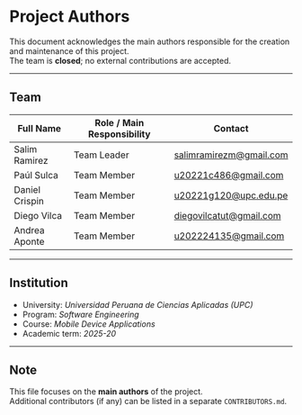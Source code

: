 # Project Authors

This document acknowledges the main authors responsible for the creation and maintenance of this project.  
The team is **closed**; no external contributions are accepted.

---

## Team

| Full Name      | Role / Main Responsibility | Contact                                                   |
|----------------|----------------------------|-----------------------------------------------------------|
| Salim Ramirez  | Team Leader                | [salimramirezm@gmail.com](mailto:salimramirezm@gmail.com) |
| Paúl Sulca     | Team Member                | [u20221c486@gmail.com](mailto:u20221c486@gmail.com)       |
| Daniel Crispin | Team Member                | [u20221g120@upc.edu.pe](mailto:u20221g120@upc.edu.pe)     |
| Diego Vilca    | Team Member                | [diegovilcatut@gmail.com](mailto:diegovilcatut@gmail.com) |
| Andrea Aponte  | Team Member                | [u202224135@gmail.com](mailto:u202224135@gmail.com)       |

---

## Institution

- University: *Universidad Peruana de Ciencias Aplicadas (UPC)*
- Program: *Software Engineering*
- Course: *Mobile Device Applications*
- Academic term: *2025-20*

---

## Note

This file focuses on the **main authors** of the project.  
Additional contributors (if any) can be listed in a separate `CONTRIBUTORS.md`.
